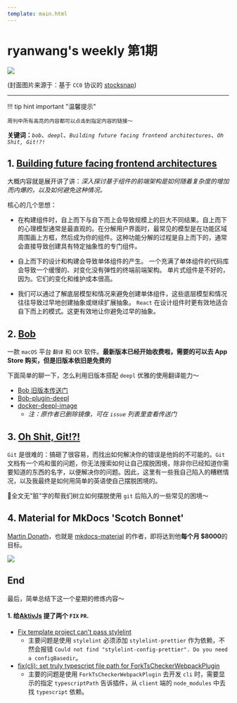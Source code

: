 ```yaml
---
template: main.html
---
```


# ryanwang's weekly 第1期

![](https://to-out-use.oss-cn-hangzhou.aliyuncs.com/common/mYREQl.jpg?x-oss-process=image/auto-orient,1/interlace,1/quality,q_90/format,webp)

(封面图片来源于：基于 `CC0` 协议的 [stocksnap](https://stocksnap.io/photo/pond-water-X4MGQOAX2Q))

------

!!! tip hint important "温馨提示"

    周刊中所有高亮的内容都可以点击到指定内容的链接～

**关键词：***`bob`*、*`deepl`*、*`Building future facing frontend architectures`*、*`Oh Shit, Git!?!`*

## 1. [Building future facing frontend architectures](https://frontendmastery.com/posts/building-future-facing-frontend-architectures)

大概内容就是展开讲了讲：*深入探讨基于组件的前端架构是如何随着复杂度的增加而内爆的，以及如何避免这种情况。*

核心的几个思想：

- 在构建组件时，自上而下与自下而上会导致规模上的巨大不同结果。自上而下的心理模型通常是最直观的。在分解用户界面时，最常见的模型是在功能区域周围画上方框，然后成为你的组件。这种功能分解的过程是自上而下的，通常会直接导致创建具有特定抽象性的专门组件。

- 自上而下的设计和构建会导致单体组件的产生。 一个充满了单体组件的代码库会导致一个缓慢的、对变化没有弹性的终端前端架构。 单片式组件是不好的，因为。它们的变化和维护成本很高。

- 我们可以通过了解底层模型和情况来避免创建单体组件，这些底层模型和情况往往导致过早地创建抽象或继续扩展抽象。 `React` 在设计组件时更有效地适合自下而上的模式。这更有效地让你避免过早的抽象。

## 2. [Bob](https://github.com/ripperhe/Bob)

一款 `macOS` 平台 `翻译` 和 `OCR` 软件。**最新版本已经开始收费啦，需要的可以去 App Store 购买，但是旧版本依旧是免费的**

下面简单的聊一下，怎么利用旧版本搭配 `deepl` 优雅的使用翻译能力～

- [Bob 旧版本传送门](https://v0.bobtranslate.com/#/general/quickstart/install)
- [Bob-plugin-deepl](https://github.com/clubxdev/bob-plugin-deeplx)
- [docker-deepl-image](https://github.com/clubxdev/bob-plugin-deeplx/issues/2)
    - *注：原作者已删除镜像，可在 `issue` 列表里查看传送门*

## 3. [Oh Shit, Git!?!](https://ohshitgit.com/)

`Git` 是很难的：搞砸了很容易，而找出如何解决你的错误是他妈的不可能的。`Git` 文档有一个鸡和蛋的问题，你无法搜索如何让自己摆脱困境，除非你已经知道你需要知道的东西的名字，以便解决你的问题。因此，这里有一些我自己陷入的糟糕情况，以及我最终是如何用简单的英语使自己摆脱困境的。

🐶全文无"脏"字的帮我们树立如何摆脱使用 `git` 后陷入的一些常见的困境～

## 4. Material for MkDocs 'Scotch Bonnet'

[Martin Donath](https://github.com/squidfunk)，也就是 [mkdocs-material](https://github.com/squidfunk/mkdocs-material) 的作者，即将达到他**每个月 $8000**的目标。

![](https://to-out-use.oss-cn-hangzhou.aliyuncs.com/common/P1u1rr.png?x-oss-process=image/auto-orient,1/interlace,1/quality,q_90/format,webp)

## End

最后，简单总结下这一个星期的修炼内容～

#### 1. 给[AktivJs](https://github.com/myNameIsDu/aktiv) 提了两个 `FIX` `PR`.

- [Fix template project can't pass stylelint](https://github.com/myNameIsDu/aktiv/pull/81)
    - 主要问题是使用 `stylelint` 必须添加 `stylelint-prettier` 作为依赖，不然会报错 `Could not find "stylelint-config-prettier". Do you need a configBasedir`。
- [fix(cli): set truly typescript file path for ForkTsCheckerWebpackPlugin](https://github.com/myNameIsDu/aktiv/pull/82)
    - 主要的问题是使用 `ForkTsCheckerWebpackPlugin` 去开发 `cli` 时，需要显示的指定 `typescriptPath` 告诉插件，从 `client` 端的 `node_modules` 中去找 `typescript` 依赖。
